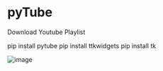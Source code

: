 # pyTube
Download Youtube Playlist

pip install pytube
pip install ttkwidgets
pip install tk



![image](https://user-images.githubusercontent.com/32175665/175723519-3cc7713d-1b98-478d-ae5d-c4304deb0f94.png)
